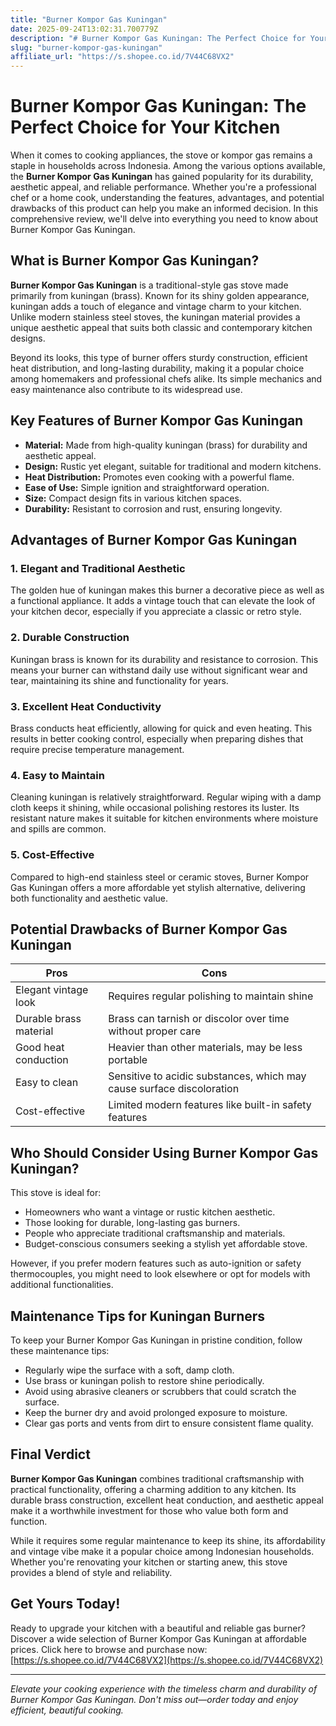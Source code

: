 ```yaml
---
title: "Burner Kompor Gas Kuningan"
date: 2025-09-24T13:02:31.700779Z
description: "# Burner Kompor Gas Kuningan: The Perfect Choice for Your Kitchen..."
slug: "burner-kompor-gas-kuningan"
affiliate_url: "https://s.shopee.co.id/7V44C68VX2"
---
```

# Burner Kompor Gas Kuningan: The Perfect Choice for Your Kitchen

When it comes to cooking appliances, the stove or kompor gas remains a staple in households across Indonesia. Among the various options available, the **Burner Kompor Gas Kuningan** has gained popularity for its durability, aesthetic appeal, and reliable performance. Whether you're a professional chef or a home cook, understanding the features, advantages, and potential drawbacks of this product can help you make an informed decision. In this comprehensive review, we'll delve into everything you need to know about Burner Kompor Gas Kuningan.

## What is Burner Kompor Gas Kuningan?

**Burner Kompor Gas Kuningan** is a traditional-style gas stove made primarily from kuningan (brass). Known for its shiny golden appearance, kuningan adds a touch of elegance and vintage charm to your kitchen. Unlike modern stainless steel stoves, the kuningan material provides a unique aesthetic appeal that suits both classic and contemporary kitchen designs. 

Beyond its looks, this type of burner offers sturdy construction, efficient heat distribution, and long-lasting durability, making it a popular choice among homemakers and professional chefs alike. Its simple mechanics and easy maintenance also contribute to its widespread use.

## Key Features of Burner Kompor Gas Kuningan

- **Material:** Made from high-quality kuningan (brass) for durability and aesthetic appeal.
- **Design:** Rustic yet elegant, suitable for traditional and modern kitchens.
- **Heat Distribution:** Promotes even cooking with a powerful flame.
- **Ease of Use:** Simple ignition and straightforward operation.
- **Size:** Compact design fits in various kitchen spaces.
- **Durability:** Resistant to corrosion and rust, ensuring longevity.

## Advantages of Burner Kompor Gas Kuningan

### 1. Elegant and Traditional Aesthetic

The golden hue of kuningan makes this burner a decorative piece as well as a functional appliance. It adds a vintage touch that can elevate the look of your kitchen decor, especially if you appreciate a classic or retro style.

### 2. Durable Construction

Kuningan brass is known for its durability and resistance to corrosion. This means your burner can withstand daily use without significant wear and tear, maintaining its shine and functionality for years.

### 3. Excellent Heat Conductivity

Brass conducts heat efficiently, allowing for quick and even heating. This results in better cooking control, especially when preparing dishes that require precise temperature management.

### 4. Easy to Maintain

Cleaning kuningan is relatively straightforward. Regular wiping with a damp cloth keeps it shining, while occasional polishing restores its luster. Its resistant nature makes it suitable for kitchen environments where moisture and spills are common.

### 5. Cost-Effective

Compared to high-end stainless steel or ceramic stoves, Burner Kompor Gas Kuningan offers a more affordable yet stylish alternative, delivering both functionality and aesthetic value.

## Potential Drawbacks of Burner Kompor Gas Kuningan

| Pros | Cons |
|--------|-------------------|
| Elegant vintage look | Requires regular polishing to maintain shine |
| Durable brass material | Brass can tarnish or discolor over time without proper care |
| Good heat conduction | Heavier than other materials, may be less portable |
| Easy to clean | Sensitive to acidic substances, which may cause surface discoloration |
| Cost-effective | Limited modern features like built-in safety features |

## Who Should Consider Using Burner Kompor Gas Kuningan?

This stove is ideal for:

- Homeowners who want a vintage or rustic kitchen aesthetic.
- Those looking for durable, long-lasting gas burners.
- People who appreciate traditional craftsmanship and materials.
- Budget-conscious consumers seeking a stylish yet affordable stove.

However, if you prefer modern features such as auto-ignition or safety thermocouples, you might need to look elsewhere or opt for models with additional functionalities.

## Maintenance Tips for Kuningan Burners

To keep your Burner Kompor Gas Kuningan in pristine condition, follow these maintenance tips:

- Regularly wipe the surface with a soft, damp cloth.
- Use brass or kuningan polish to restore shine periodically.
- Avoid using abrasive cleaners or scrubbers that could scratch the surface.
- Keep the burner dry and avoid prolonged exposure to moisture.
- Clear gas ports and vents from dirt to ensure consistent flame quality.

## Final Verdict

**Burner Kompor Gas Kuningan** combines traditional craftsmanship with practical functionality, offering a charming addition to any kitchen. Its durable brass construction, excellent heat conduction, and aesthetic appeal make it a worthwhile investment for those who value both form and function.

While it requires some regular maintenance to keep its shine, its affordability and vintage vibe make it a popular choice among Indonesian households. Whether you're renovating your kitchen or starting anew, this stove provides a blend of style and reliability.

## Get Yours Today!

Ready to upgrade your kitchen with a beautiful and reliable gas burner? Discover a wide selection of Burner Kompor Gas Kuningan at affordable prices. Click here to browse and purchase now: [https://s.shopee.co.id/7V44C68VX2](https://s.shopee.co.id/7V44C68VX2)

---

*Elevate your cooking experience with the timeless charm and durability of Burner Kompor Gas Kuningan. Don't miss out—order today and enjoy efficient, beautiful cooking.*